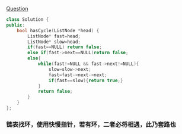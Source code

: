 [Question](https://leetcode.com/problems/linked-list-cycle/description/)
```C++
class Solution {
public:
    bool hasCycle(ListNode *head) {
        ListNode* fast=head;
        ListNode* slow=head;
        if(fast==NULL) return false;
        else if(fast->next==NULL)return false;
        else{
            while(fast!=NULL && fast->next!=NULL){
                slow=slow->next;
                fast=fast->next->next;
                if(fast==slow){return true;}
            }
            return false;
        }
    }
};
```

### 链表找环，使用快慢指针，若有环，二者必将相遇，此乃套路也
